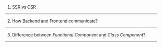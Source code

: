 1. SSR vs CSR

***
2. How Backend and Frontend communicate?

***
3. Difference between _Functional Component_ and _Class Component_?

***